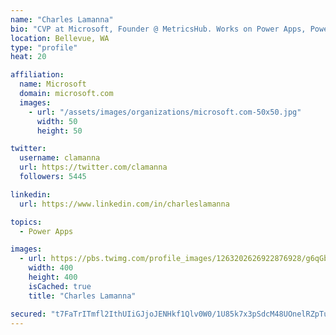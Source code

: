 ```yaml
---
name: "Charles Lamanna"
bio: "CVP at Microsoft, Founder @ MetricsHub. Works on Power Apps, Power Automate, Power Virtual Agent, Common Data Service and Dynamics 365."
location: Bellevue, WA
type: "profile"
heat: 20

affiliation:
  name: Microsoft
  domain: microsoft.com
  images:
    - url: "/assets/images/organizations/microsoft.com-50x50.jpg"
      width: 50
      height: 50

twitter:
  username: clamanna
  url: https://twitter.com/clamanna
  followers: 5445

linkedin:
  url: https://www.linkedin.com/in/charleslamanna

topics:
  - Power Apps

images:
  - url: https://pbs.twimg.com/profile_images/1263202626922876928/g6qGbHZ-_400x400.jpg
    width: 400
    height: 400
    isCached: true
    title: "Charles Lamanna"

secured: "t7FaTrITmfl2IthUIiGJjoJENHkf1Qlv0W0/1U85k7x3pSdcM48UOnelRZpTu6/m0ky0w30WZnrVxE4CJ+Hmh/u7bNM9dcNCHMe04e/3O0DOetmrWdk6AgPu+arzl3ztzziI4euzxllsWZLfnLTUs3z/gRXxVHiTKiFK5WHZ9Dh8/SU/AisAKkeJALhoSDUl4QJHv3UqhngkaJJD/UWMEYic/wX6TsnXusr+P8OX5aaYago8he/ScQBEnwniMafxo0nGkhW4PY7763GHO9doR4k7GJ8FUdb+bLIJ2gkBv82CC+JNJLAZ/OqHr6xHMDUI3jrw7lSEKK9+YVJl6ynUdAebizikzfyoTWXW/yM+6hpEDsSv5KztHI6FWQOADRrlQWvFvmA7i9J12icjjGgyZKIWeIsRZ930wzt4dhYuAWM=;QJ5bmlGvynyrH/1ePFpweQ=="
---
```


